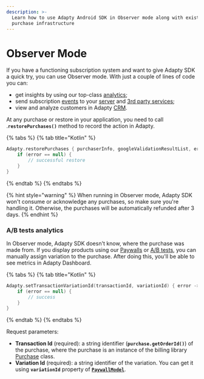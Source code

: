 ```yaml
---
description: >-
  Learn how to use Adapty Android SDK in Observer mode along with existing
  purchase infrastructure
---
```


# Observer Mode

If you have a functioning subscription system and want to give Adapty SDK a quick try, you can use Observer mode. With just a couple of lines of code you can:

* get insights by using our top-class [analytics](../../../analytics/advanced-analytics.md);
* send subscription [events](../../../analytics/integrations/#events) to your [server](../../../analytics/integrations/webhook.md) and [3rd party services](../../../analytics/integrations/3rd-party-analytics.md);
* view and analyze customers in Adapty [CRM](../../../profiles-and-promo-campaigns/profiles.md).

At any purchase or restore in your application, you need to call .**`restorePurchases()`** method to record the action in Adapty.

{% tabs %}
{% tab title="Kotlin" %}
```kotlin
Adapty.restorePurchases { purchaserInfo, googleValidationResultList, error ->
    if (error == null) {
        // successful restore
    }
}
```
{% endtab %}
{% endtabs %}

{% hint style="warning" %}
When running in Observer mode, Adapty SDK won't consume or acknowledge any purchases, so make sure you're handling it. Otherwise, the purchases will be automatically refunded after 3 days.
{% endhint %}



### A/B tests analytics

In Observer mode, Adapty SDK doesn't know, where the purchase was made from. If you display products using our [Paywalls](../../../purchase-infrastructure/paywall.md) or [A/B tests](../../../purchase-infrastructure/ab-tests.md), you can manually assign variation to the purchase. After doing this, you'll be able to see metrics in Adapty Dashboard.

{% tabs %}
{% tab title="Kotlin" %}
```kotlin
Adapty.setTransactionVariationId(transactionId, variationId) { error ->
    if (error == null) {
        // success
    }
}
```
{% endtab %}
{% endtabs %}

Request parameters:

* **Transaction Id** \(required\): a string identifier \(**`purchase.getOrderId()`**\) of the purchase, where the purchase is an instance of the billing library [Purchase](https://developer.android.com/reference/com/android/billingclient/api/Purchase) class.
* **Variation Id** \(required\): a string identifier of the variation. You can get it using **`variationId`** property of [**`PaywallModel`**](android-sdk-sdk-models.md#paywallmodel).

